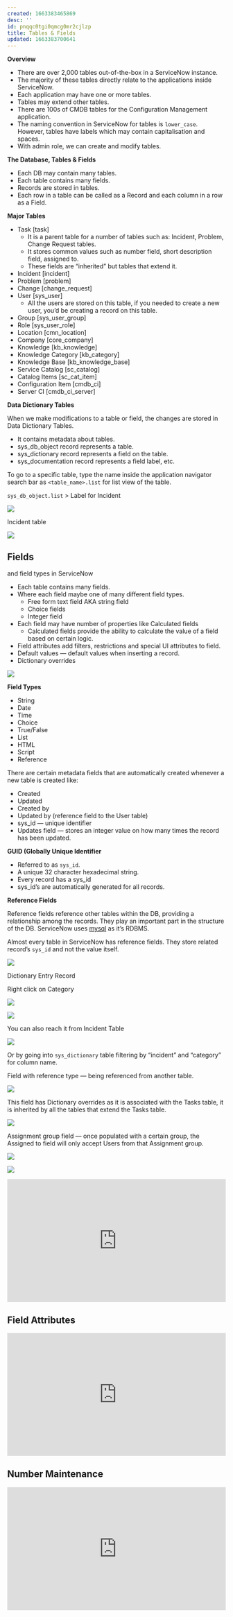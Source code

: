 ```yaml
---
created: 1663383465869
desc: ''
id: pnqqc0tgi0qmcg0mr2cjlzp
title: Tables & Fields
updated: 1663383700641
---
```

   
**Overview**   
   
   
- There are over 2,000 tables out-of-the-box in a ServiceNow instance.   
- The majority of these tables directly relate to the applications inside ServiceNow.   
- Each application may have one or more tables.   
- Tables may extend other tables.   
- There are 100s of CMDB tables for the Configuration Management application.   
- The naming convention in ServiceNow for tables is `lower_case`. However, tables have labels which may contain capitalisation and spaces.   
- With admin role, we can create and modify tables.   
   
**The Database, Tables & Fields**   
   
   
- Each DB may contain many tables.   
- Each table contains many fields.   
- Records are stored in tables.   
- Each row in a table can be called as a Record and each column in a row as a Field.   
   
**Major Tables**   
   
   
- Task [task]   
	- It is a parent table for a number of tables such as: Incident, Problem, Change Request tables.   
	- It stores common values such as number field, short description field, assigned to.   
	- These fields are “inherited” but tables that extend it.   
- Incident [incident]   
- Problem [problem]   
- Change [change_request]   
- User [sys_user]   
	- All the users are stored on this table, if you needed to create a new user, you’d be creating a record on this table.   
- Group [sys_user_group]   
- Role [sys_user_role]   
- Location [cmn_location]   
- Company [core_company]   
- Knowledge [kb_knowledge]   
- Knowledge Category [kb_category]   
- Knowledge Base [kb_knowledge_base]   
- Service Catalog [sc_catalog]   
- Catalog Items [sc_cat_item]   
- Configuration Item [cmdb_ci]   
- Server CI [cmdb_ci_server]   
   
**Data Dictionary Tables**   
   
When we make modifications to a table or field, the changes are stored in Data Dictionary Tables.   
   
   
- It contains metadata about tables.   
- sys_db_object record represents a table.   
- sys_dictionary record represents a field on the table.   
- sys_documentation record represents a field label, etc.   
   
To go to a specific table, type the name inside the application navigator search bar as `<table_name>.list` for list view of the table.   
   
`sys_db_object.list` > Label for Incident   
   
![](https://res.cloudinary.com/zubayr/image/upload/v1663385139/wiki/ov6zvhl3gz7mnqli5rnm.png)   
   
Incident table   
   
![](https://res.cloudinary.com/zubayr/image/upload/v1663385231/wiki/smh4aprbvykpketakoqg.png)   
   
## Fields   
   
and field types in ServiceNow   
   
   
- Each table contains many fields.   
- Where each field maybe one of many different field types.   
	- Free form text field  AKA string field   
	- Choice fields   
	- Integer field    
- Each field may have number of properties like Calculated fields   
	- Calculated fields provide the ability to calculate the value of a field based on certain logic.   
- Field attributes add filters, restrictions and special UI attributes to field.   
- Default values — default values when inserting a record.   
- Dictionary overrides   
   
![](https://res.cloudinary.com/zubayr/image/upload/v1663385661/wiki/hgkzzhykhfjacigcn2n3.png)   
   
**Field Types**   
   
   
- String   
- Date   
- Time   
- Choice   
- True/False   
- List   
- HTML   
- Script   
- Reference   
   
There are certain metadata fields that are automatically created whenever a new table is created like:   
   
   
- Created    
- Updated   
- Created by   
- Updated by (reference field to the User table)   
- sys_id — unique identifier    
- Updates field — stores an integer value on how many times the record has been updated.   
   
   
**GUID (Globally Unique Identifier**   
   
   
- Referred to as `sys_id`.   
- A unique 32 character hexadecimal string.   
- Every record has a sys_id   
- sys_id’s are automatically generated for all records.   
   
**Reference Fields**   
   
Reference fields reference other tables within the DB, providing a relationship among the records. They play an important part in the structure of the DB. ServiceNow uses [mysql](../devlog/mysql.md) as it’s RDBMS.   
   
Almost every table in ServiceNow has reference fields. They store related record’s `sys_id` and not the value itself.   
   
![](https://res.cloudinary.com/zubayr/image/upload/v1663387178/wiki/zkohk1pu6nf1us0cs9nv.png)   
   
   
Dictionary Entry Record   
   
Right click on Category    
   
![](https://res.cloudinary.com/zubayr/image/upload/v1663387277/wiki/qtplffy7st5ay9ex9mzn.png)   
   
   
![](https://res.cloudinary.com/zubayr/image/upload/v1663387237/wiki/r7rmj2favj1ubkmekuk5.png)   
   
You can also reach it from Incident Table   
   
![](https://res.cloudinary.com/zubayr/image/upload/v1663387358/wiki/rqawxl0o7zoymtplbdqe.png)   
   
Or by going into `sys_dictionary` table filtering by “incident” and “category” for column name.   
   
Field with reference type — being referenced from another table.   
   
![](https://res.cloudinary.com/zubayr/image/upload/v1663387612/wiki/rh5udxctictxqdsocaa8.png)   
   
This field has Dictionary overrides as it is associated with the Tasks table, it is inherited by all the tables that extend the Tasks table.   
   
![](https://res.cloudinary.com/zubayr/image/upload/v1663387787/wiki/j3dnz2bhr0twprelqeul.png)   
   
Assignment group field — once populated with a certain group, the Assigned to field will only accept Users from that Assignment group.   
   
![](https://res.cloudinary.com/zubayr/image/upload/v1663387978/wiki/uxtux1h2qe3w0mfhqcgp.png)   
   
![](https://res.cloudinary.com/zubayr/image/upload/v1663388024/wiki/pbnyfiw8t9snvjqykfdc.png)   
   
<div style="position: relative; padding-bottom: 56.25%; height: 0;"><iframe src="https://www.loom.com/embed/9d643a2152fa4567acaaab3b76cc818e" frameborder="0" webkitallowfullscreen mozallowfullscreen allowfullscreen style="position: absolute; top: 0; left: 0; width: 100%; height: 100%;"></iframe></div>   
   
## Field Attributes   
   
<div style="position: relative; padding-bottom: 56.25%; height: 0;"><iframe src="https://www.loom.com/embed/852b9062e23f4611b3e9cf2dfffe38ce" frameborder="0" webkitallowfullscreen mozallowfullscreen allowfullscreen style="position: absolute; top: 0; left: 0; width: 100%; height: 100%;"></iframe></div>   
   
## Number Maintenance   
   
<div style="position: relative; padding-bottom: 56.25%; height: 0;"><iframe src="https://www.loom.com/embed/2ffba30e6238473da3f19cd2572fbd61" frameborder="0" webkitallowfullscreen mozallowfullscreen allowfullscreen style="position: absolute; top: 0; left: 0; width: 100%; height: 100%;"></iframe></div>